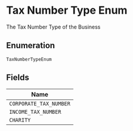 
# Tax Number Type Enum

The Tax Number Type of the Business

## Enumeration

`TaxNumberTypeEnum`

## Fields

| Name |
|  --- |
| `CORPORATE_TAX_NUMBER` |
| `INCOME_TAX_NUMBER` |
| `CHARITY` |

